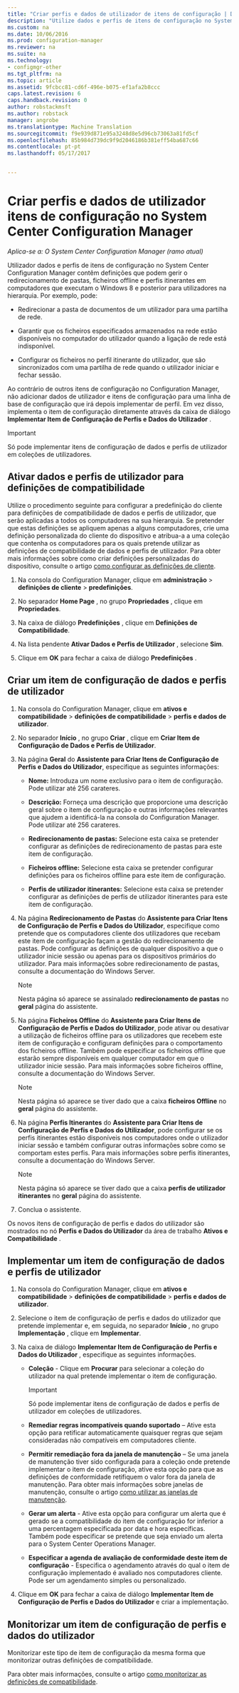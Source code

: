```yaml
---
title: "Criar perfis e dados de utilizador de itens de configuração | Documentos do Microsoft"
description: "Utilize dados e perfis de itens de configuração no System Center Configuration Manager para gerir o redirecionamento de pastas, ficheiros offline e perfis itinerantes."
ms.custom: na
ms.date: 10/06/2016
ms.prod: configuration-manager
ms.reviewer: na
ms.suite: na
ms.technology:
- configmgr-other
ms.tgt_pltfrm: na
ms.topic: article
ms.assetid: 9fcbcc81-cd6f-496e-b075-ef1afa2b8ccc
caps.latest.revision: 6
caps.handback.revision: 0
author: robstackmsft
ms.author: robstack
manager: angrobe
ms.translationtype: Machine Translation
ms.sourcegitcommit: f9e939d871e95a3248d8e5d96cb73063a81fd5cf
ms.openlocfilehash: 85b984d739dc9f9d2046186b381eff54ba687c66
ms.contentlocale: pt-pt
ms.lasthandoff: 05/17/2017


---
```


# <a name="create-user-data-and-profiles-configuration-items-in-system-center-configuration-manager"></a>Criar perfis e dados de utilizador itens de configuração no System Center Configuration Manager

*Aplica-se a: O System Center Configuration Manager (ramo atual)*

Utilizador dados e perfis de itens de configuração no System Center Configuration Manager contêm definições que podem gerir o redirecionamento de pastas, ficheiros offline e perfis itinerantes em computadores que executam o Windows 8 e posterior para utilizadores na hierarquia. Por exemplo, pode:  

-   Redirecionar a pasta de documentos de um utilizador para uma partilha de rede.  

-   Garantir que os ficheiros especificados armazenados na rede estão disponíveis no computador do utilizador quando a ligação de rede está indisponível.  

-   Configurar os ficheiros no perfil itinerante do utilizador, que são sincronizados com uma partilha de rede quando o utilizador iniciar e fechar sessão.  

 Ao contrário de outros itens de configuração no Configuration Manager, não adicionar dados de utilizador e itens de configuração para uma linha de base de configuração que irá depois implementar de perfil. Em vez disso, implementa o item de configuração diretamente através da caixa de diálogo **Implementar Item de Configuração de Perfis e Dados do Utilizador** .  

> [!IMPORTANT]  
>  Só pode implementar itens de configuração de dados e perfis de utilizador em coleções de utilizadores.  

## <a name="enable-user-data-and-profiles-for-compliance-settings"></a>Ativar dados e perfis de utilizador para definições de compatibilidade  
 Utilize o procedimento seguinte para configurar a predefinição do cliente para definições de compatibilidade de dados e perfis de utilizador, que serão aplicadas a todos os computadores na sua hierarquia. Se pretender que estas definições se apliquem apenas a alguns computadores, crie uma definição personalizada do cliente do dispositivo e atribua-a a uma coleção que contenha os computadores para os quais pretende utilizar as definições de compatibilidade de dados e perfis de utilizador. Para obter mais informações sobre como criar definições personalizadas do dispositivo, consulte o artigo [como configurar as definições de cliente](../../core/clients/deploy/configure-client-settings.md).  

1.  Na consola do Configuration Manager, clique em **administração** > **definições de cliente** > **predefinições**.  

4.  No separador **Home Page** , no grupo **Propriedades** , clique em **Propriedades**.  

5.  Na caixa de diálogo **Predefinições** , clique em **Definições de Compatibilidade**.  

6.  Na lista pendente **Ativar Dados e Perfis de Utilizador** , selecione **Sim**.  

7.  Clique em **OK** para fechar a caixa de diálogo **Predefinições** .  

## <a name="create-a-user-data-and-profiles-configuration-item"></a>Criar um item de configuração de dados e perfis de utilizador  

1.  Na consola do Configuration Manager, clique em **ativos e compatibilidade** > **definições de compatibilidade** > **perfis e dados de utilizador**.  

3.  No separador **Início** , no grupo **Criar** , clique em **Criar Item de Configuração de Dados e Perfis de Utilizador**.  

4.  Na página **Geral** do **Assistente para Criar Itens de Configuração de Perfis e Dados do Utilizador**, especifique as seguintes informações:  

    -   **Nome:** Introduza um nome exclusivo para o item de configuração. Pode utilizar até 256 carateres.  

    -   **Descrição:** Forneça uma descrição que proporcione uma descrição geral sobre o item de configuração e outras informações relevantes que ajudem a identificá-la na consola do Configuration Manager. Pode utilizar até 256 carateres.  

    -   **Redirecionamento de pastas:** Selecione esta caixa se pretender configurar as definições de redirecionamento de pastas para este item de configuração.  

    -   **Ficheiros offline:** Selecione esta caixa se pretender configurar definições para os ficheiros offline para este item de configuração.  

    -   **Perfis de utilizador itinerantes:** Selecione esta caixa se pretender configurar as definições de perfis de utilizador itinerantes para este item de configuração.  

5.  Na página **Redirecionamento de Pastas** do **Assistente para Criar Itens de Configuração de Perfis e Dados do Utilizador**, especifique como pretende que os computadores cliente dos utilizadores que recebam este item de configuração façam a gestão do redirecionamento de pastas. Pode configurar as definições de qualquer dispositivo a que o utilizador inicie sessão ou apenas para os dispositivos primários do utilizador. Para mais informações sobre redirecionamento de pastas, consulte a documentação do Windows Server.  

    > [!NOTE]  
    >  Nesta página só aparece se assinalado **redirecionamento de pastas** no **geral** página do assistente.  

6.  Na página **Ficheiros Offline** do **Assistente para Criar Itens de Configuração de Perfis e Dados do Utilizador**, pode ativar ou desativar a utilização de ficheiros offline para os utilizadores que recebem este item de configuração e configuram definições para o comportamento dos ficheiros offline. Também pode especificar os ficheiros offline que estarão sempre disponíveis em qualquer computador em que o utilizador inicie sessão. Para mais informações sobre ficheiros offline, consulte a documentação do Windows Server.  

    > [!NOTE]  
    >  Nesta página só aparece se tiver dado que a caixa **ficheiros Offline** no **geral** página do assistente.  

7.  Na página **Perfis Itinerantes** do **Assistente para Criar Itens de Configuração de Perfis e Dados do Utilizador**, pode configurar se os perfis itinerantes estão disponíveis nos computadores onde o utilizador iniciar sessão e também configurar outras informações sobre como se comportam estes perfis. Para mais informações sobre perfis itinerantes, consulte a documentação do Windows Server.  

    > [!NOTE]  
    >  Nesta página só aparece se tiver dado que a caixa **perfis de utilizador itinerantes** no **geral** página do assistente.  

8.  Conclua o assistente.  

 Os novos itens de configuração de perfis e dados do utilizador são mostrados no nó **Perfis e Dados do Utilizador** da área de trabalho **Ativos e Compatibilidade** .  

## <a name="deploy-a-user-data-and-profiles-configuration-item"></a>Implementar um item de configuração de dados e perfis de utilizador  

1.  Na consola do Configuration Manager, clique em **ativos e compatibilidade** > **definições de compatibilidade** > **perfis e dados de utilizador**.  

3.  Selecione o item de configuração de perfis e dados do utilizador que pretende implementar e, em seguida, no separador **Início** , no grupo **Implementação** , clique em **Implementar**.  

4.  Na caixa de diálogo **Implementar Item de Configuração de Perfis e Dados do Utilizador** , especifique as seguintes informações.  

    -   **Coleção** - Clique em **Procurar** para selecionar a coleção do utilizador na qual pretende implementar o item de configuração.  

        > [!IMPORTANT]  
        >  Só pode implementar itens de configuração de dados e perfis de utilizador em coleções de utilizadores.  

    -   **Remediar regras incompatíveis quando suportado** – Ative esta opção para retificar automaticamente quaisquer regras que sejam consideradas não compatíveis em computadores cliente.  

    -   **Permitir remediação fora da janela de manutenção** – Se uma janela de manutenção tiver sido configurada para a coleção onde pretende implementar o item de configuração, ative esta opção para que as definições de conformidade retifiquem o valor fora da janela de manutenção. Para obter mais informações sobre janelas de manutenção, consulte o artigo [como utilizar as janelas de manutenção](../../core/clients/manage/collections/use-maintenance-windows.md).  

    -   **Gerar um alerta** - Ative esta opção para configurar um alerta que é gerado se a compatibilidade do item de configuração for inferior a uma percentagem especificada por data e hora específicas. Também pode especificar se pretende que seja enviado um alerta para o System Center Operations Manager.  

    -   **Especificar a agenda de avaliação de conformidade deste item de configuração** - Especifica o agendamento através do qual o item de configuração implementado é avaliado nos computadores cliente. Pode ser um agendamento simples ou personalizado.  

5.  Clique em **OK** para fechar a caixa de diálogo **Implementar Item de Configuração de Perfis e Dados do Utilizador** e criar a implementação.  

## <a name="monitor-a-user-data-and-profiles-configuration-item"></a>Monitorizar um item de configuração de perfis e dados do utilizador  
 Monitorizar este tipo de item de configuração da mesma forma que monitorizar outras definições de compatibilidade.  

 Para obter mais informações, consulte o artigo [como monitorizar as definições de compatibilidade](../../compliance/deploy-use/monitor-compliance-settings.md).  

